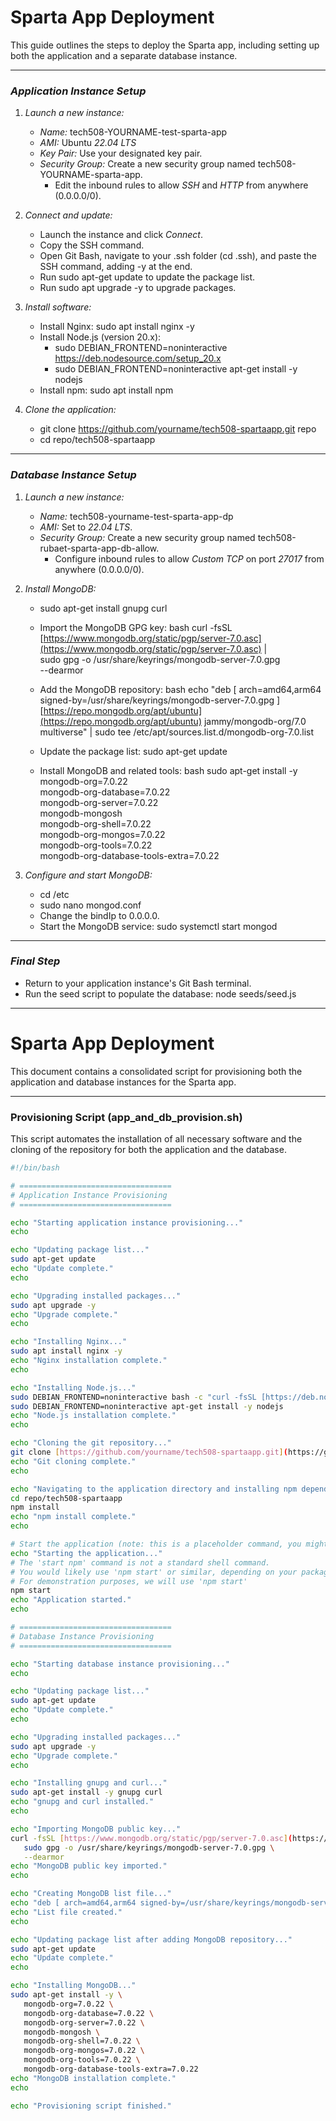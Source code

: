 # Sparta App Deployment

This guide outlines the steps to deploy the Sparta app, including setting up both the application and a separate database instance.

---

### *Application Instance Setup*

1.  *Launch a new instance:*
    * *Name:* tech508-YOURNAME-test-sparta-app
    * *AMI:* Ubuntu *22.04 LTS*
    * *Key Pair:* Use your designated key pair.
    * *Security Group:* Create a new security group named tech508-YOURNAME-sparta-app.
        * Edit the inbound rules to allow *SSH* and *HTTP* from anywhere (0.0.0.0/0).

2.  *Connect and update:*
    * Launch the instance and click *Connect*.
    * Copy the SSH command.
    * Open Git Bash, navigate to your .ssh folder (cd .ssh), and paste the SSH command, adding -y at the end.
    * Run sudo apt-get update to update the package list.
    * Run sudo apt upgrade -y to upgrade packages.

3.  *Install software:*
    * Install Nginx: sudo apt install nginx -y
    * Install Node.js (version 20.x):
        * sudo DEBIAN_FRONTEND=noninteractive https://deb.nodesource.com/setup_20.x
        * sudo DEBIAN_FRONTEND=noninteractive apt-get install -y nodejs
    * Install npm: sudo apt install npm

4.  *Clone the application:*
    * git clone https://github.com/yourname/tech508-spartaapp.git repo
    * cd repo/tech508-spartaapp

---

### *Database Instance Setup*

1.  *Launch a new instance:*
    * *Name:* tech508-yourname-test-sparta-app-dp
    * *AMI:* Set to *22.04 LTS*.
    * *Security Group:* Create a new security group named tech508-rubaet-sparta-app-db-allow.
        * Configure inbound rules to allow *Custom TCP* on port *27017* from anywhere (0.0.0.0/0).

2.  *Install MongoDB:*
    * sudo apt-get install gnupg curl
    * Import the MongoDB GPG key:
        bash
        curl -fsSL [https://www.mongodb.org/static/pgp/server-7.0.asc](https://www.mongodb.org/static/pgp/server-7.0.asc) | \
        sudo gpg -o /usr/share/keyrings/mongodb-server-7.0.gpg \
        --dearmor
        
    * Add the MongoDB repository:
        bash
        echo "deb [ arch=amd64,arm64 signed-by=/usr/share/keyrings/mongodb-server-7.0.gpg ] [https://repo.mongodb.org/apt/ubuntu](https://repo.mongodb.org/apt/ubuntu) jammy/mongodb-org/7.0 multiverse" | sudo tee /etc/apt/sources.list.d/mongodb-org-7.0.list
        
    * Update the package list: sudo apt-get update
    * Install MongoDB and related tools:
        bash
        sudo apt-get install -y \
        mongodb-org=7.0.22 \
        mongodb-org-database=7.0.22 \
        mongodb-org-server=7.0.22 \
        mongodb-mongosh \
        mongodb-org-shell=7.0.22 \
        mongodb-org-mongos=7.0.22 \
        mongodb-org-tools=7.0.22 \
        mongodb-org-database-tools-extra=7.0.22
        

3.  *Configure and start MongoDB:*
    * cd /etc
    * sudo nano mongod.conf
    * Change the bindIp to 0.0.0.0.
    * Start the MongoDB service: sudo systemctl start mongod

---

### *Final Step*

* Return to your application instance's Git Bash terminal.
* Run the seed script to populate the database: node seeds/seed.js

---

# Sparta App Deployment

This document contains a consolidated script for provisioning both the application and database instances for the Sparta app.

---

### **Provisioning Script (app_and_db_provision.sh)**

This script automates the installation of all necessary software and the cloning of the repository for both the application and the database.

```bash
#!/bin/bash

# ==================================
# Application Instance Provisioning
# ==================================

echo "Starting application instance provisioning..."
echo

echo "Updating package list..."
sudo apt-get update
echo "Update complete."
echo

echo "Upgrading installed packages..."
sudo apt upgrade -y
echo "Upgrade complete."
echo

echo "Installing Nginx..."
sudo apt install nginx -y
echo "Nginx installation complete."
echo

echo "Installing Node.js..."
sudo DEBIAN_FRONTEND=noninteractive bash -c "curl -fsSL [https://deb.nodesource.com/setup_20.x](https://deb.nodesource.com/setup_20.x) | bash -" && \
sudo DEBIAN_FRONTEND=noninteractive apt-get install -y nodejs
echo "Node.js installation complete."
echo

echo "Cloning the git repository..."
git clone [https://github.com/yourname/tech508-spartaapp.git](https://github.com/yourname/tech508-spartaapp.git) repo
echo "Git cloning complete."
echo

echo "Navigating to the application directory and installing npm dependencies..."
cd repo/tech508-spartaapp
npm install
echo "npm install complete."
echo

# Start the application (note: this is a placeholder command, you might need to adjust it)
echo "Starting the application..."
# The 'start npm' command is not a standard shell command. 
# You would likely use 'npm start' or similar, depending on your package.json.
# For demonstration purposes, we will use 'npm start'
npm start
echo "Application started."
echo

# ==================================
# Database Instance Provisioning
# ==================================

echo "Starting database instance provisioning..."
echo

echo "Updating package list..."
sudo apt-get update
echo "Update complete."
echo

echo "Upgrading installed packages..."
sudo apt upgrade -y
echo "Upgrade complete."
echo

echo "Installing gnupg and curl..."
sudo apt-get install -y gnupg curl
echo "gnupg and curl installed."
echo

echo "Importing MongoDB public key..."
curl -fsSL [https://www.mongodb.org/static/pgp/server-7.0.asc](https://www.mongodb.org/static/pgp/server-7.0.asc) | \
   sudo gpg -o /usr/share/keyrings/mongodb-server-7.0.gpg \
   --dearmor
echo "MongoDB public key imported."
echo

echo "Creating MongoDB list file..."
echo "deb [ arch=amd64,arm64 signed-by=/usr/share/keyrings/mongodb-server-7.0.gpg ] [https://repo.mongodb.org/apt/ubuntu](https://repo.mongodb.org/apt/ubuntu) jammy/mongodb-org/7.0 multiverse" | sudo tee /etc/apt/sources.list.d/mongodb-org-7.0.list
echo "List file created."
echo

echo "Updating package list after adding MongoDB repository..."
sudo apt-get update
echo "Update complete."
echo

echo "Installing MongoDB..."
sudo apt-get install -y \
   mongodb-org=7.0.22 \
   mongodb-org-database=7.0.22 \
   mongodb-org-server=7.0.22 \
   mongodb-mongosh \
   mongodb-org-shell=7.0.22 \
   mongodb-org-mongos=7.0.22 \
   mongodb-org-tools=7.0.22 \
   mongodb-org-database-tools-extra=7.0.22
echo "MongoDB installation complete."
echo

echo "Provisioning script finished."